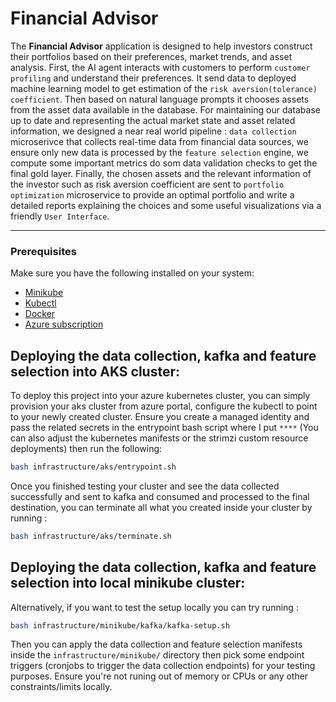 # Financial Advisor

The **Financial Advisor** application is designed to help investors construct their portfolios based on their preferences, market trends, and asset analysis. First, the AI agent interacts with customers to perform `customer profiling` and understand their preferences. It send data to deployed machine learning model to get estimation of the `risk aversion(tolerance) coefficient`. Then based on natural language prompts it chooses assets from the asset data available in the database. For maintaining our database up to date and representing the actual market state and asset related information, we designed a near real world pipeline : `data collection` microserivce that collects real-time data from financial data sources, we ensure only new data is processed by the `feature selection` engine, we compute some important metrics do som data validation checks to get the final gold layer. Finally, the chosen assets and the relevant information of the investor such as risk aversion coefficient are sent to `portfolio optimization` microservice to provide an optimal portfolio and write a detailed reports explaining the choices and some useful visualizations via a friendly `User Interface`.

---

### Prerequisites

Make sure you have the following installed on your system:

- [Minikube](https://minikube.sigs.k8s.io/docs/start/)
- [Kubectl](https://kubernetes.io/docs/tasks/tools/install-kubectl/)
- [Docker](https://docs.docker.com/get-docker/)
- [Azure subscription](https://azure.com/)

## Deploying the data collection, kafka and feature selection into AKS cluster:

To deploy this project into your azure kubernetes cluster, you can simply provision your aks cluster from azure portal, configure the kubectl to point to your newly created cluster. Ensure you create a managed identity and pass the related secrets in the entrypoint bash script where I put `****` (You can also adjust the kubernetes manifests or the strimzi custom resource deployments) then run the following:

```bash
bash infrastructure/aks/entrypoint.sh
```


Once you finished testing your cluster and see the data collected successfully and sent to kafka and consumed and processed to the final destination, you can terminate all what you created inside your cluster by running :

```bash
bash infrastructure/aks/terminate.sh
```

## Deploying the data collection, kafka and feature selection into local minikube cluster:
Alternatively, if you want to test the setup locally you can try running :

```bash
bash infrastructure/minikube/kafka/kafka-setup.sh
```
Then you can apply the data collection and feature selection manifests inside the `infrastructure/minikube/` directory then pick some endpoint triggers (cronjobs to trigger the data collection endpoints) for your testing purposes. Ensure you're not runing out of memory or CPUs or any other constraints/limits locally.
